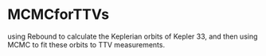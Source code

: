 # MCMCforTTVs
using Rebound to calculate the Keplerian orbits of Kepler 33, and then using MCMC to fit these orbits to TTV measurements.
